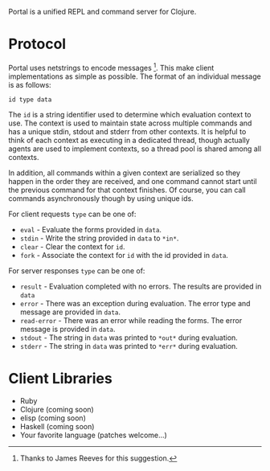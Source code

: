 Portal is a unified REPL and command server for Clojure.

# Protocol

Portal uses netstrings to encode messages [^1]. This make client implementations as simple as
possible. The format of an individual message is as follows:

    id type data

The `id` is a string identifier used to determine which evaluation context to use. The context is
used to maintain state across multiple commands and has a unique stdin, stdout and stderr from other
contexts. It is helpful to think of each context as executing in a dedicated thread, though actually
agents are used to implement contexts, so a thread pool is shared among all contexts.

In addition, all commands within a given context are serialized so they happen in the order they are
received, and one command cannot start until the previous command for that context finishes. Of
course, you can call commands asynchronously though by using unique ids.

For client requests `type` can be one of:

* `eval` - Evaluate the forms provided in `data`.
* `stdin` - Write the string provided in `data` to `*in*`.
* `clear` - Clear the context for `id`.
* `fork` - Associate the context for `id` with the id provided in `data`.

For server responses `type` can be one of:

* `result` - Evaluation completed with no errors. The results are provided in `data`
* `error` - There was an exception during evaluation. The error type and message are provided in `data`.
* `read-error` - There was an error while reading the forms. The error message is provided in `data`.
* `stdout` - The string in `data` was printed to `*out*` during evaluation.
* `stderr` - The string in `data` was printed to `*err*` during evaluation.

# Client Libraries

* Ruby
* Clojure (coming soon)
* elisp (coming soon)
* Haskell (coming soon)
* Your favorite language (patches welcome...)

[^1]: Thanks to James Reeves for this suggestion.